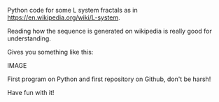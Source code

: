 Python code for some L system fractals as in https://en.wikipedia.org/wiki/L-system.

Reading how the sequence is generated on wikipedia is really good for understanding.

Gives you something like this:

IMAGE

First program on Python and first repository on Github, don't be harsh!

Have fun with it!